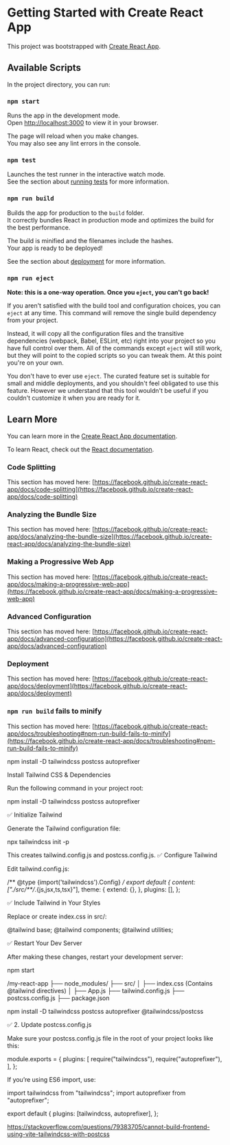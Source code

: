 # Getting Started with Create React App

This project was bootstrapped with [Create React App](https://github.com/facebook/create-react-app).

## Available Scripts

In the project directory, you can run:

### `npm start`

Runs the app in the development mode.\
Open [http://localhost:3000](http://localhost:3000) to view it in your browser.

The page will reload when you make changes.\
You may also see any lint errors in the console.

### `npm test`

Launches the test runner in the interactive watch mode.\
See the section about [running tests](https://facebook.github.io/create-react-app/docs/running-tests) for more information.

### `npm run build`

Builds the app for production to the `build` folder.\
It correctly bundles React in production mode and optimizes the build for the best performance.

The build is minified and the filenames include the hashes.\
Your app is ready to be deployed!

See the section about [deployment](https://facebook.github.io/create-react-app/docs/deployment) for more information.

### `npm run eject`

**Note: this is a one-way operation. Once you `eject`, you can't go back!**

If you aren't satisfied with the build tool and configuration choices, you can `eject` at any time. This command will remove the single build dependency from your project.

Instead, it will copy all the configuration files and the transitive dependencies (webpack, Babel, ESLint, etc) right into your project so you have full control over them. All of the commands except `eject` will still work, but they will point to the copied scripts so you can tweak them. At this point you're on your own.

You don't have to ever use `eject`. The curated feature set is suitable for small and middle deployments, and you shouldn't feel obligated to use this feature. However we understand that this tool wouldn't be useful if you couldn't customize it when you are ready for it.

## Learn More

You can learn more in the [Create React App documentation](https://facebook.github.io/create-react-app/docs/getting-started).

To learn React, check out the [React documentation](https://reactjs.org/).

### Code Splitting

This section has moved here: [https://facebook.github.io/create-react-app/docs/code-splitting](https://facebook.github.io/create-react-app/docs/code-splitting)

### Analyzing the Bundle Size

This section has moved here: [https://facebook.github.io/create-react-app/docs/analyzing-the-bundle-size](https://facebook.github.io/create-react-app/docs/analyzing-the-bundle-size)

### Making a Progressive Web App

This section has moved here: [https://facebook.github.io/create-react-app/docs/making-a-progressive-web-app](https://facebook.github.io/create-react-app/docs/making-a-progressive-web-app)

### Advanced Configuration

This section has moved here: [https://facebook.github.io/create-react-app/docs/advanced-configuration](https://facebook.github.io/create-react-app/docs/advanced-configuration)

### Deployment

This section has moved here: [https://facebook.github.io/create-react-app/docs/deployment](https://facebook.github.io/create-react-app/docs/deployment)

### `npm run build` fails to minify

This section has moved here: [https://facebook.github.io/create-react-app/docs/troubleshooting#npm-run-build-fails-to-minify](https://facebook.github.io/create-react-app/docs/troubleshooting#npm-run-build-fails-to-minify)


npm install -D tailwindcss postcss autoprefixer

Install Tailwind CSS & Dependencies

Run the following command in your project root:

npm install -D tailwindcss postcss autoprefixer

✅ Initialize Tailwind

Generate the Tailwind configuration file:

npx tailwindcss init -p

This creates tailwind.config.js and postcss.config.js.
✅ Configure Tailwind

Edit tailwind.config.js:

/** @type {import('tailwindcss').Config} */
export default {
  content: ["./src/**/*.{js,jsx,ts,tsx}"],
  theme: {
    extend: {},
  },
  plugins: [],
};

✅ Include Tailwind in Your Styles

Replace or create index.css in src/:

@tailwind base;
@tailwind components;
@tailwind utilities;

✅ Restart Your Dev Server

After making these changes, restart your development server:

npm start

/my-react-app
  ├── node_modules/
  ├── src/
  │   ├── index.css  (Contains @tailwind directives)
  │   ├── App.js
  ├── tailwind.config.js
  ├── postcss.config.js
  ├── package.json


  npm install -D tailwindcss postcss autoprefixer @tailwindcss/postcss

  ✅ 2. Update postcss.config.js

Make sure your postcss.config.js file in the root of your project looks like this:

module.exports = {
  plugins: [
    require("tailwindcss"),
    require("autoprefixer"),
  ],
};

If you’re using ES6 import, use:

import tailwindcss from "tailwindcss";
import autoprefixer from "autoprefixer";

export default {
  plugins: [tailwindcss, autoprefixer],
};

https://stackoverflow.com/questions/79383705/cannot-build-frontend-using-vite-tailwindcss-with-postcss

